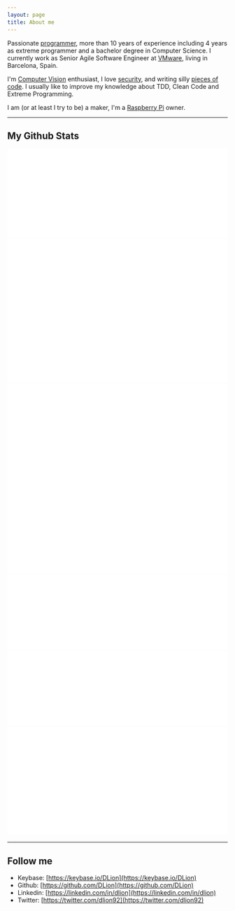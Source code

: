 ```yaml
---
layout: page
title: About me
---
```


Passionate [programmer](/category/programming), more than 10 years of experience including 4 years as extreme programmer and a bachelor degree in Computer Science. I currently work as Senior Agile Software Engineer at [VMware](https://www.vmware.com/), living in Barcelona, Spain.

I'm [Computer Vision](/category/opencv) enthusiast, I love [security](/category/security), and writing silly [pieces of code](https://github.com/DLion). I usually like to improve my knowledge about TDD, Clean Code and Extreme Programming.

I am (or at least I try to be) a maker, I'm a [Raspberry Pi](/category/raspberrypi) owner.

---

## My Github Stats

![Metrics](https://raw.githubusercontent.com/dlion/dlion/main/metrics.svg)
![Calendar](https://raw.githubusercontent.com/dlion/dlion/main/calendar.svg)
![Habits](https://raw.githubusercontent.com/dlion/dlion/main/habits.svg)
![Languages](https://raw.githubusercontent.com/dlion/dlion/main/languages.svg)
![Activity](https://raw.githubusercontent.com/dlion/dlion/main/activity.svg)
![Stack](https://raw.githubusercontent.com/dlion/dlion/main/stack.svg)


---

## Follow me

* Keybase: [https://keybase.io/DLion](https://keybase.io/DLion)
* Github: [https://github.com/DLion](https://github.com/DLion)
* Linkedin: [https://linkedin.com/in/dlion](https://linkedin.com/in/dlion)
* Twitter: [https://twitter.com/dlion92](https://twitter.com/dlion92)
